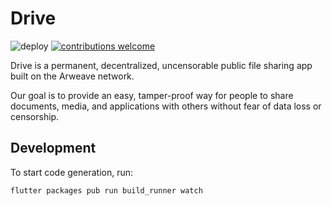 # Drive

![deploy](https://github.com/CDDelta/drive/workflows/Deploy/badge.svg)
[![contributions welcome](https://img.shields.io/badge/contributions-welcome-brightgreen.svg?style=flat)](https://github.com/CDDelta/arweave-dart/issues)

Drive is a permanent, decentralized, uncensorable public file sharing app built on the Arweave network.

Our goal is to provide an easy, tamper-proof way for people to share documents, media, and applications with others without fear of data loss or censorship.

## Development

To start code generation, run:

```shell
flutter packages pub run build_runner watch
```
